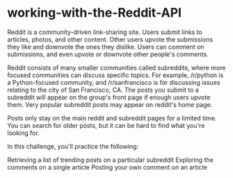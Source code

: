 # working-with-the-Reddit-API
Reddit is a community-driven link-sharing site. Users submit links to articles, photos, and other content. Other users upvote the submissions they like and downvote the ones they dislike. Users can comment on submissions, and even upvote or downvote other people's comments.

Reddit consists of many smaller communities called subreddits, where more focused communities can discuss specific topics. For example, /r/python is a Python-focused community, and /r/sanfrancisco is for discussing issues relating to the city of San Francisco, CA. The posts you submit to a subreddit will appear on the group's front page if enough users upvote them. Very popular subreddit posts may appear on reddit's home page.

Posts only stay on the main reddit and subreddit pages for a limited time. You can search for older posts, but it can be hard to find what you're looking for.

In this challenge, you'll practice the following:

Retrieving a list of trending posts on a particular subreddit
Exploring the comments on a single article
Posting your own comment on an article
